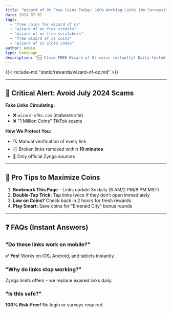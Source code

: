 ```yaml
---
title: "Wizard of Oz Free Coins Today: 100% Working Links (No Surveys)"
date: 2024-07-01
tags:
  - "free coins for wizard of oz"
  - "wizard of oz free credits"
  - "wizard of oz free scratchers"
  - "free wizard of oz coins"
  - "wizard of oz slots codes"
author: Admin
type: homepage
description: "🆓 Claim FREE Wizard of Oz coins instantly! Daily-tested links, updated daily. No scams, no surveys!"
---
```


{{< include-md "static/rewards/wizard-of-oz.md" >}}

---

## 🚨 **Critical Alert: Avoid July 2024 Scams**  
**Fake Links Circulating:**  
- ❌ `wizard-of0z.com` (malware site)  
- ❌ "1 Million Coins" TikTok scams  

**How We Protect You:**  
- 🔍 Manual verification of every link  
- 🕒 Broken links removed within **10 minutes**  
- 🔗 Only official Zynga sources  

---

## 📌 **Pro Tips to Maximize Coins**  
1. **Bookmark This Page** – Links update 3x daily (8 AM/2 PM/8 PM MST)  
2. **Double-Tap Trick:** Tap links twice if they don’t open immediately  
3. **Low on Coins?** Check back in 2 hours for fresh rewards  
4. **Play Smart:** Save coins for "Emerald City" bonus rounds  

---

## ❓ **FAQs (Instant Answers)**  

### "Do these links work on mobile?"  
**✅ Yes!** Works on iOS, Android, and tablets instantly.  

### "Why do links stop working?"  
Zynga limits offers - we replace expired links daily.  

### "Is this safe?"  
**100% Risk-Free!** No login or surveys required.